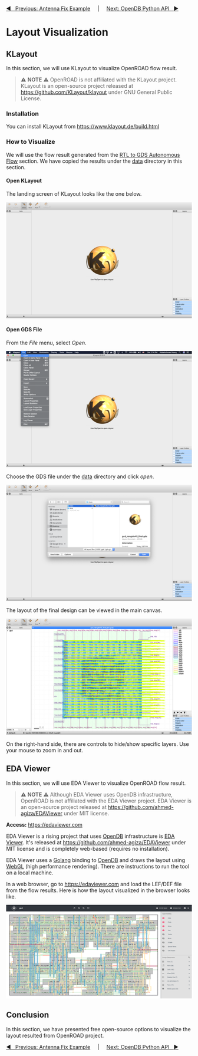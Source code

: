 [:arrow_backward: &nbsp; Previous: Antenna Fix Example](../5_antenna_fix_example) &nbsp;&nbsp;&nbsp;&nbsp;|&nbsp;&nbsp;&nbsp;&nbsp;        [Next: OpenDB Python API &nbsp; :arrow_forward:](../6_visualizing_using_klayout)

# Layout Visualization

## KLayout

In this section, we will use KLayout to visualize OpenROAD flow result.

> :warning: **NOTE** :warning: 
> OpenROAD is not affiliated with the KLayout project. 
KLayout is an open-source project released at https://github.com/KLayout/klayout under GNU General Public License.

### Installation

You can install KLayout from https://www.klayout.de/build.html

### How to Visualize

We will use the flow result generated from the [RTL to GDS Autonomous Flow](../3_rtl_to_gds_autonomous_flow) section. We have copied the results under the [data](data/) directory in this section.

#### Open KLayout
The landing screen of KLayout looks like the one below.

![](img/klayout-1.png)

#### Open GDS File

From the *File* menu, select *Open*.

![](img/klayout-2.png)

Choose the GDS file under the [data](data) directory and click *open*.

![](img/klayout-3.png)

The layout of the final design can be viewed in the main canvas.

![](img/klayout-4.png)

On the right-hand side, there are controls to hide/show specific layers. Use your mouse to zoom in and out.

## EDA Viewer

In this section, we will use EDA Viewer to visualize OpenROAD flow result.

> :warning: **NOTE** :warning: 
> Although EDA Viewer uses OpenDB infrastructure, OpenROAD is not affiliated with the EDA Viewer project. EDA Viewer is an open-source project released at https://github.com/ahmed-agiza/EDAViewer under MIT license.

**Access:** https://edaviewer.com

EDA Viewer is a rising project that uses [OpenDB](https://github.com/The-OpenROAD-Project/OpenDB) infrastructure is [EDA Viewer](https://edaviewer.com/). It's released at https://github.com/ahmed-agiza/EDAViewer under MIT license and is completely web-based (requires no installation). 

EDA Viewer uses a [Golang](https://golang.org/) binding to [OpenDB](https://github.com/The-OpenROAD-Project/OpenDB) and draws the layout using [WebGL](https://get.webgl.org/) (high performance rendering). There are instructions to run the tool on a local machine.

In a web browser, go to https://edaviewer.com and load the LEF/DEF file from the flow results. Here is how the layout visualized in the browser looks like.

![](img/edaviewer.png)

## Conclusion

In this section, we have presented free open-source options to visualize the layout resulted from OpenROAD project. 

[:arrow_backward: &nbsp; Previous: Antenna Fix Example](../5_antenna_fix_example) &nbsp;&nbsp;&nbsp;&nbsp;|&nbsp;&nbsp;&nbsp;&nbsp;        [Next: OpenDB Python API &nbsp; :arrow_forward:](../6_visualizing_using_klayout)